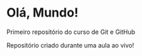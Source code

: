 # Olá, Mundo! 
 Primeiro repositório do curso de Git e GitHub

 Repositório criado durante uma aula ao vivo!